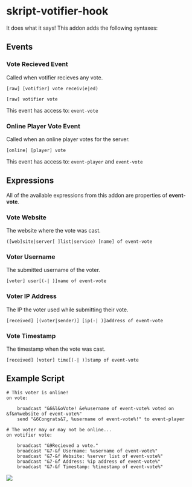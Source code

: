 # skript-votifier-hook

It does what it says! This addon adds the following syntaxes:

## Events

### Vote Recieved Event

Called when votifier recieves any vote.

`[raw] [votifier] vote receiv(e|ed)`

`[raw] votifier vote`

This event has access to: `event-vote`

### Online Player Vote Event

Called when an online player votes for the server.

`[online] [player] vote`

This event has access to: `event-player` and `event-vote`

## Expressions

All of the available expressions from this addon are properties of **event-vote**.

### Vote Website

The website where the vote was cast.

`([web]site|server[ ]list|service) [name] of event-vote`

### Voter Username

The submitted username of the voter.

`[voter] user[(-| )]name of event-vote`

### Voter IP Address

The IP the voter used while submitting their vote.

`[received] [(voter|sender)] [ip(-| )]address of event-vote`

### Vote Timestamp

The timestamp when the vote was cast.

`[received] [voter] time[(-| )]stamp of event-vote`

## Example Script

```
# This voter is online!
on vote:

    broadcast "&6&l&oVote! &e%username of event-vote% voted on &f&n%website of event-vote%"
    send "&6Congrats&7, %username of event-vote%!" to event-player

# The voter may or may not be online...
on votifier vote:

    broadcast "&9Recieved a vote."
    broadcast "&7-&f Username: %username of event-vote%"
    broadcast "&7-&f Website: %server list of event-vote%"
    broadcast "&7-&f Address: %ip address of event-vote%"
    broadcast "&7-&f Timestamp: %timestamp of event-vote%"
```
![](http://i.imgur.com/uQLR6Fn.png)
